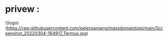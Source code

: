 # privew :
!(logo) (https://raw.githubusercontent.com/pelerpanjang/massdomaintoip/main/Screenshot_20220304-164917_Termux.jpg)

